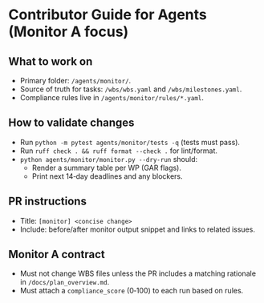 # Contributor Guide for Agents (Monitor A focus)

## What to work on
- Primary folder: `/agents/monitor/`.
- Source of truth for tasks: `/wbs/wbs.yaml` and `/wbs/milestones.yaml`.
- Compliance rules live in `/agents/monitor/rules/*.yaml`.

## How to validate changes
- Run `python -m pytest agents/monitor/tests -q` (tests must pass).
- Run `ruff check . && ruff format --check .` for lint/format.
- `python agents/monitor/monitor.py --dry-run` should:
  - Render a summary table per WP (GAR flags).
  - Print next 14‑day deadlines and any blockers.

## PR instructions
- Title: `[monitor] <concise change>`
- Include: before/after monitor output snippet and links to related issues.

## Monitor A contract
- Must not change WBS files unless the PR includes a matching rationale in `/docs/plan_overview.md`.
- Must attach a `compliance_score` (0‑100) to each run based on rules.
